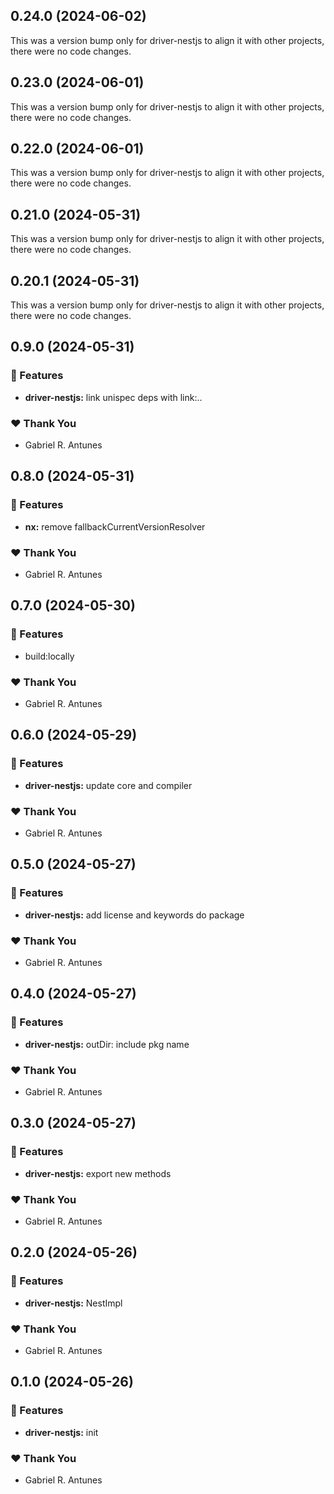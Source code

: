 ## 0.24.0 (2024-06-02)

This was a version bump only for driver-nestjs to align it with other projects, there were no code changes.

## 0.23.0 (2024-06-01)

This was a version bump only for driver-nestjs to align it with other projects, there were no code changes.

## 0.22.0 (2024-06-01)

This was a version bump only for driver-nestjs to align it with other projects, there were no code changes.

## 0.21.0 (2024-05-31)

This was a version bump only for driver-nestjs to align it with other projects, there were no code changes.

## 0.20.1 (2024-05-31)

This was a version bump only for driver-nestjs to align it with other projects, there were no code changes.

## 0.9.0 (2024-05-31)


### 🚀 Features

- **driver-nestjs:** link unispec deps with link:..


### ❤️  Thank You

- Gabriel R. Antunes

## 0.8.0 (2024-05-31)


### 🚀 Features

- **nx:** remove fallbackCurrentVersionResolver


### ❤️  Thank You

- Gabriel R. Antunes

## 0.7.0 (2024-05-30)


### 🚀 Features

- build:locally


### ❤️  Thank You

- Gabriel R. Antunes

## 0.6.0 (2024-05-29)


### 🚀 Features

- **driver-nestjs:** update core and compiler


### ❤️  Thank You

- Gabriel R. Antunes

## 0.5.0 (2024-05-27)


### 🚀 Features

- **driver-nestjs:** add license and keywords do package


### ❤️  Thank You

- Gabriel R. Antunes

## 0.4.0 (2024-05-27)


### 🚀 Features

- **driver-nestjs:** outDir: include pkg name


### ❤️  Thank You

- Gabriel R. Antunes

## 0.3.0 (2024-05-27)


### 🚀 Features

- **driver-nestjs:** export new methods


### ❤️  Thank You

- Gabriel R. Antunes

## 0.2.0 (2024-05-26)


### 🚀 Features

- **driver-nestjs:** NestImpl


### ❤️  Thank You

- Gabriel R. Antunes

## 0.1.0 (2024-05-26)


### 🚀 Features

- **driver-nestjs:** init


### ❤️  Thank You

- Gabriel R. Antunes